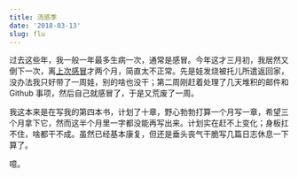 ```yaml
---
title: 流感季
date: '2018-03-13'
slug: flu
---
```


过去这些年，我一般一年最多生病一次，通常是感冒。今年这才三月初，我居然又倒下一次，离[上次感冒](/cn/2018/01/fitness/)才两个月，简直太不正常。先是娃发烧被托儿所遣返回家，没办法我只好带了一周娃，别的啥也没干；第二周刚赶着处理了几天堆积的邮件和 Github 事项，然后自己就感冒了，于是又荒废了一周。

我这本来是在写我的第四本书，计划了十章，野心勃勃打算一个月写一章，希望三个月拿下它，然而这半个月里一字都没能再写出来。计划实在赶不上变化；身板扛不住，啥都干不成。虽然已经基本康复，但还是垂头丧气干脆写几篇日志休息一下算了。

噫。
